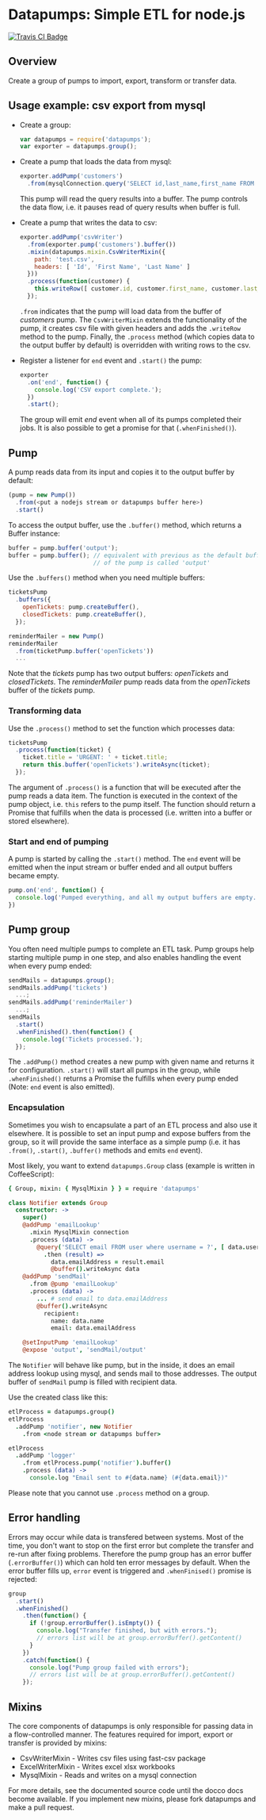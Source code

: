 # Datapumps: Simple ETL for node.js
[![Travis CI Badge](https://api.travis-ci.org/agmen-hu/node-datapumps.svg?branch=master)](https://travis-ci.org/agmen-hu/node-datapumps "Travis CI")

## Overview
Create a group of pumps to import, export, transform or transfer data.

## Usage example: csv export from mysql
 * Create a group:
   ```js
   var datapumps = require('datapumps');
   var exporter = datapumps.group();
   ```

 * Create a pump that loads the data from mysql:
   ```js
   exporter.addPump('customers')
     .from(mysqlConnection.query('SELECT id,last_name,first_name FROM customer').stream({highWaterMark: 5}));
   ```
   This pump will read the query results into a buffer. The pump controls the data flow, i.e.
   it pauses read of query results when buffer is full.

 * Create a pump that writes the data to csv:
   ```js
   exporter.addPump('csvWriter')
     .from(exporter.pump('customers').buffer())
     .mixin(datapumps.mixin.CsvWriterMixin({
       path: 'test.csv',
       headers: [ 'Id', 'First Name', 'Last Name' ]
     }))
     .process(function(customer) {
       this.writeRow([ customer.id, customer.first_name, customer.last_name ]);
     });
   ```
   `.from` indicates that the pump will load data from the buffer of *customers* pump. The
   `CsvWriterMixin` extends the functionality of the pump, it creates csv file with given
   headers and adds the `.writeRow` method to the pump. Finally, the `.process` method
   (which copies data to the output buffer by default) is overridden with writing rows to the csv.

 * Register a listener for `end` event and `.start()` the pump:
   ```js
   exporter
     .on('end', function() {
       console.log('CSV export complete.');
     })
     .start();
   ```
   The group will emit *end* event when all of its pumps completed their jobs. It is also possible
   to get a promise for that (`.whenFinished()`).

## Pump
A pump reads data from its input and copies it to the output buffer by default:
```js
(pump = new Pump())
  .from(<put a nodejs stream or datapumps buffer here>)
  .start()
```

To access the output buffer, use the `.buffer()` method, which returns a Buffer instance:
```js
buffer = pump.buffer('output');
buffer = pump.buffer(); // equivalent with previous as the default buffer
                        // of the pump is called 'output'
```

Use the `.buffers()` method when you need multiple buffers:
```js
ticketsPump
  .buffers({
    openTickets: pump.createBuffer(),
    closedTickets: pump.createBuffer(),
  });

reminderMailer = new Pump()
reminderMailer
  .from(ticketPump.buffer('openTickets'))
  ...
```
Note that the *tickets* pump has two output buffers: *openTickets* and *closedTickets*. The *reminderMailer* pump
reads data from the *openTickets* buffer of the *tickets* pump.

### Transforming data
Use the `.process()` method to set the function which processes data:
```js
ticketsPump
  .process(function(ticket) {
    ticket.title = 'URGENT: ' + ticket.title;
    return this.buffer('openTickets').writeAsync(ticket);
  });
```
The argument of `.process()` is a function that will be executed after the pump reads a data item.
The function is executed in the context of the pump object, i.e. `this` refers to the pump itself. The
function should return a Promise that fulfills when the data is processed (i.e. written into a buffer
or stored elsewhere).

### Start and end of pumping
A pump is started by calling the `.start()` method. The `end` event will be emitted when the
input stream or buffer ended and all output buffers became empty.
```js
pump.on('end', function() {
  console.log('Pumped everything, and all my output buffers are empty. Bye.')
})
```

## Pump group
You often need multiple pumps to complete an ETL task. Pump groups help starting multiple pump in
one step, and also enables handling the event when every pump ended:
```js
sendMails = datapumps.group();
sendMails.addPump('tickets')
  ...;
sendMails.addPump('reminderMailer')
  ...;
sendMails
  .start()
  .whenFinished().then(function() {
    console.log('Tickets processed.');
  });
```
The `.addPump()` method creates a new pump with given name and returns it for configuration.
`.start()` will start all pumps in the group, while `.whenFinished()` returns a Promise the fulfills
when every pump ended (Note: `end` event is also emitted).

### Encapsulation
Sometimes you wish to encapsulate a part of an ETL process and also use it elsewhere. It is possible
to set an input pump and expose buffers from the group, so it will provide the same interface as a
simple pump (i.e. it has `.from()`, `.start()`, `.buffer()` methods and emits `end` event).

Most likely, you want to extend `datapumps.Group` class (example is written in CoffeeScript):
```coffee
{ Group, mixin: { MysqlMixin } } = require 'datapumps'

class Notifier extends Group
  constructor: ->
    super()
    @addPump 'emailLookup'
      .mixin MysqlMixin connection
      .process (data) ->
        @query('SELECT email FROM user where username = ?', [ data.username ])
          .then (result) =>
            data.emailAddress = result.email
            @buffer().writeAsync data
    @addPump 'sendMail'
      .from @pump 'emailLookup'
      .process (data) ->
        ... # send email to data.emailAddress
        @buffer().writeAsync
          recipient:
            name: data.name
            email: data.emailAddress

    @setInputPump 'emailLookup'
    @expose 'output', 'sendMail/output'
```
The `Notifier` will behave like pump, but in the inside, it does an email address lookup using
mysql, and sends mail to those addresses. The output buffer of `sendMail` pump is filled with
recipient data.

Use the created class like this:
```coffee
etlProcess = datapumps.group()
etlProcess
  .addPump 'notifier', new Notifier
    .from <node stream or datapumps buffer>

etlProcess
  .addPump 'logger'
    .from etlProcess.pump('notifier').buffer()
    .process (data) ->
      console.log "Email sent to #{data.name} (#{data.email})"
```
Please note that you cannot use `.process` method on a group.

## Error handling
Errors may occur while data is transfered between systems. Most of the time, you don't want to stop
on the first error but complete the transfer and re-run after fixing problems. Therefore
the pump group has an error buffer (`.errorBuffer()`) which can hold ten error messages by default.
When the error buffer fills up, `error` event is triggered and `.whenFinised()` promise is rejected:
```js
group
  .start()
  .whenFinished()
    .then(function() {
      if (!group.errorBuffer().isEmpty()) {
        console.log("Transfer finished, but with errors.");
        // errors list will be at group.errorBuffer().getContent()
      }
    })
    .catch(function() {
      console.log("Pump group failed with errors");
      // errors list will be at group.errorBuffer().getContent()
    });
```

## Mixins
The core components of datapumps is only responsible for passing data in a flow-controlled manner.
The features required for import, export or transfer is provided by mixins:
 * CsvWriterMixin - Writes csv files using fast-csv package
 * ExcelWriterMixin - Writes excel xlsx workbooks
 * MysqlMixin - Reads and writes on a mysql connection

For more details, see the documented source code until the docco docs become available. If you
implement new mixins, please fork datapumps and make a pull request.

